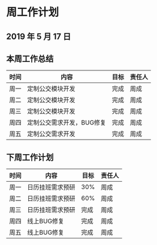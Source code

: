 # 周工作计划

## 2019 年 5 月 17 日

## 本周工作总结
| 时间 | 内容               | 目标 | 责任人 |
| ---- | ------------------ | ---- | ------ |
| 周一 | 定制公交模块开发 | 完成 | 周成   |
| 周二 | 定制公交模块开发 | 完成 | 周成   |
| 周三 | 定制公交模块开发 | 完成 | 周成   |
| 周四 | 定制公交需求开发，BUG修复 | 完成 | 周成   |
| 周五 | 定制公交需求开发 | 完成  | 周成   |


## 下周工作计划
| 时间 | 内容               | 目标 | 责任人 |
| ---- | ------------------ | ---- | ------ |
| 周一 | 日历挂班需求预研 | 30% | 周成   |
| 周二 | 日历挂班需求预研 | 60% | 周成   |
| 周三 | 日历挂班需求预研 | 完成 | 周成   |
| 周四 | 线上BUG修复 | 完成 | 周成   |
| 周五 | 线上BUG修复 | 完成  | 周成   |


